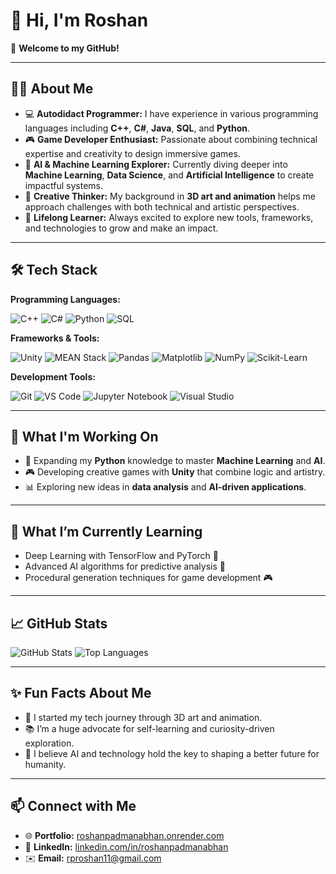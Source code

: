 <h1>👋 Hi, I'm Roshan</h1>

<p>🌟 <strong>Welcome to my GitHub!</strong></p>

---

<h2>🧑‍💻 About Me</h2>

<ul>
  <li>💻 <strong>Autodidact Programmer:</strong> I have experience in various programming languages including <strong>C++</strong>, <strong>C#</strong>, <strong>Java</strong>, <strong>SQL</strong>, and <strong>Python</strong>.</li>
  <li>🎮 <strong>Game Developer Enthusiast:</strong> Passionate about combining technical expertise and creativity to design immersive games.</li>
  <li>🤖 <strong>AI & Machine Learning Explorer:</strong> Currently diving deeper into <strong>Machine Learning</strong>, <strong>Data Science</strong>, and <strong>Artificial Intelligence</strong> to create impactful systems.</li>
  <li>🎨 <strong>Creative Thinker:</strong> My background in <strong>3D art and animation</strong> helps me approach challenges with both technical and artistic perspectives.</li>
  <li>🌱 <strong>Lifelong Learner:</strong> Always excited to explore new tools, frameworks, and technologies to grow and make an impact.</li>
</ul>

---

<h2>🛠 Tech Stack</h2>

<p><strong>Programming Languages:</strong></p>
<p>
  <img src="https://img.shields.io/badge/C++-00599C?style=flat&logo=c%2B%2B&logoColor=white" alt="C++">
  <img src="https://img.shields.io/badge/C%23-239120?style=flat&logo=c-sharp&logoColor=white" alt="C#">
  <img src="https://img.shields.io/badge/Python-3776AB?style=flat&logo=python&logoColor=white" alt="Python">
  <img src="https://img.shields.io/badge/SQL-336791?style=flat&logo=postgresql&logoColor=white" alt="SQL">
</p>

<p><strong>Frameworks & Tools:</strong></p>
<p>
  <img src="https://img.shields.io/badge/Unity-100000?style=flat&logo=unity&logoColor=white" alt="Unity">
  <img src="https://img.shields.io/badge/MEAN%20Stack-3DDC84?style=flat&logo=mongodb&logoColor=white" alt="MEAN Stack">
  <img src="https://img.shields.io/badge/Pandas-150458?style=flat&logo=pandas&logoColor=white" alt="Pandas">
  <img src="https://img.shields.io/badge/Matplotlib-ffffff?style=flat&logoColor=blue" alt="Matplotlib">
  <img src="https://img.shields.io/badge/NumPy-013243?style=flat&logo=numpy&logoColor=white" alt="NumPy">
  <img src="https://img.shields.io/badge/Scikit--Learn-F7931E?style=flat&logo=scikit-learn&logoColor=white" alt="Scikit-Learn">
</p>

<p><strong>Development Tools:</strong></p>
<p>
  <img src="https://img.shields.io/badge/Git-F05032?style=flat&logo=git&logoColor=white" alt="Git">
  <img src="https://img.shields.io/badge/VS%20Code-0078D4?style=flat&logo=visual-studio-code&logoColor=white" alt="VS Code">
  <img src="https://img.shields.io/badge/Jupyter-F37626?style=flat&logo=jupyter&logoColor=white" alt="Jupyter Notebook">
  <img src="https://img.shields.io/badge/Visual%20Studio-5C2D91?style=flat&logo=visual-studio&logoColor=white" alt="Visual Studio">
</p>

---

<h2>🎯 What I'm Working On</h2>

<ul>
  <li>🚀 Expanding my <strong>Python</strong> knowledge to master <strong>Machine Learning</strong> and <strong>AI</strong>.</li>
  <li>🎮 Developing creative games with <strong>Unity</strong> that combine logic and artistry.</li>
  <li>📊 Exploring new ideas in <strong>data analysis</strong> and <strong>AI-driven applications</strong>.</li>
</ul>

---

<h2>🌱 What I’m Currently Learning</h2>

<ul>
  <li>Deep Learning with TensorFlow and PyTorch 🤖</li>
  <li>Advanced AI algorithms for predictive analysis 🔮</li>
  <li>Procedural generation techniques for game development 🎮</li>
</ul>

---

<h2>📈 GitHub Stats</h2>

<p>
  <img src="https://github-readme-stats.vercel.app/api?username=BROODHONEY&show_icons=true&theme=radical" alt="GitHub Stats">
  <img src="https://github-readme-stats.vercel.app/api/top-langs/?username=BROODHONEY&layout=compact&theme=radical" alt="Top Languages">
</p>

---

<h2>✨ Fun Facts About Me</h2>

<ul>
  <li>🎨 I started my tech journey through 3D art and animation.</li>
  <li>📚 I’m a huge advocate for self-learning and curiosity-driven exploration.</li>
  <li>🌌 I believe AI and technology hold the key to shaping a better future for humanity.</li>
</ul>

---

<h2>📫 Connect with Me</h2>

<ul>
  <li>🌐 <strong>Portfolio:</strong> <a href="https://roshanpadmanabhan.onrender.com">roshanpadmanabhan.onrender.com</a></li>
  <li>💼 <strong>LinkedIn:</strong> <a href="https://www.linkedin.com/in/roshan-padmanabhan-9abaa8251/">linkedin.com/in/roshanpadmanabhan</a></li>
  <li>✉️ <strong>Email:</strong> <a href="mailto:rproshan11@gmail.com">rproshan11@gmail.com</a></li>
</ul>

